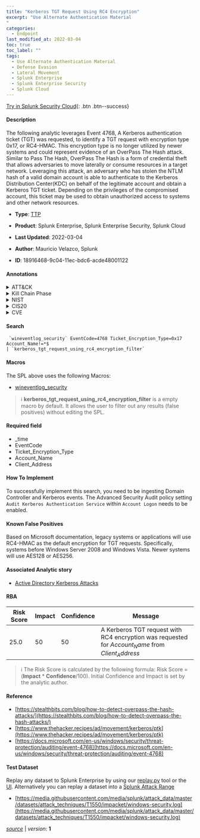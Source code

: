 ```yaml
---
title: "Kerberos TGT Request Using RC4 Encryption"
excerpt: "Use Alternate Authentication Material
"
categories:
  - Endpoint
last_modified_at: 2022-03-04
toc: true
toc_label: ""
tags:
  - Use Alternate Authentication Material
  - Defense Evasion
  - Lateral Movement
  - Splunk Enterprise
  - Splunk Enterprise Security
  - Splunk Cloud
---
```




[Try in Splunk Security Cloud](https://www.splunk.com/en_us/products/cyber-security.html){: .btn .btn--success}

#### Description

The following analytic leverages Event 4768, A Kerberos authentication ticket (TGT) was requested, to identify a TGT request with encryption type 0x17, or RC4-HMAC. This encryption type is no longer utilized by newer systems and could represent evidence of an OverPass The Hash attack. Similar to Pass The Hash, OverPass The Hash is a form of credential theft that allows adversaries to move laterally or consume resources in a target network. Leveraging this attack, an adversary who has stolen the NTLM hash of a valid domain account is able to authenticate to the Kerberos Distribution Center(KDC) on behalf of the legitimate account and obtain a Kerberos TGT ticket. Depending on the privileges of the compromised account, this ticket may be used to obtain unauthorized access to systems and other network resources.

- **Type**: [TTP](https://github.com/splunk/security_content/wiki/Detection-Analytic-Types)
- **Product**: Splunk Enterprise, Splunk Enterprise Security, Splunk Cloud

- **Last Updated**: 2022-03-04
- **Author**: Mauricio Velazco, Splunk
- **ID**: 18916468-9c04-11ec-bdc6-acde48001122


#### Annotations

<details>
  <summary>ATT&CK</summary>

<div markdown="1">


| ID             | Technique        |  Tactic             |
| -------------- | ---------------- |-------------------- |
| [T1550](https://attack.mitre.org/techniques/T1550/) | Use Alternate Authentication Material | Defense Evasion, Lateral Movement |

</div>
</details>


<details>
  <summary>Kill Chain Phase</summary>

<div markdown="1">

* Exploitation


</div>
</details>


<details>
  <summary>NIST</summary>

<div markdown="1">



</div>
</details>

<details>
  <summary>CIS20</summary>

<div markdown="1">



</div>
</details>

<details>
  <summary>CVE</summary>

<div markdown="1">


</div>
</details>

#### Search 

```
 `wineventlog_security` EventCode=4768 Ticket_Encryption_Type=0x17 Account_Name!=*$ 
| `kerberos_tgt_request_using_rc4_encryption_filter` 
```

#### Macros
The SPL above uses the following Macros:
* [wineventlog_security](https://github.com/splunk/security_content/blob/develop/macros/wineventlog_security.yml)

> :information_source:
> **kerberos_tgt_request_using_rc4_encryption_filter** is a empty macro by default. It allows the user to filter out any results (false positives) without editing the SPL.

#### Required field
* _time
* EventCode
* Ticket_Encryption_Type
* Account_Name
* Client_Address


#### How To Implement
To successfully implement this search, you need to be ingesting Domain Controller and Kerberos events. The Advanced Security Audit policy setting `Audit Kerberos Authentication Service` within `Account Logon` needs to be enabled.

#### Known False Positives
Based on Microsoft documentation, legacy systems or applications will use RC4-HMAC as the default encryption for TGT requests. Specifically, systems before Windows Server 2008 and Windows Vista. Newer systems will use AES128 or AES256.

#### Associated Analytic story
* [Active Directory Kerberos Attacks](/stories/active_directory_kerberos_attacks)




#### RBA

| Risk Score  | Impact      | Confidence   | Message      |
| ----------- | ----------- |--------------|--------------|
| 25.0 | 50 | 50 | A Kerberos TGT request with RC4 encryption was requested for $Account_Name$ from $Client_Address$ |


> :information_source:
> The Risk Score is calculated by the following formula: Risk Score = (**Impact** * **Confidence**/100). Initial Confidence and Impact is set by the analytic author. 

#### Reference

* [https://stealthbits.com/blog/how-to-detect-overpass-the-hash-attacks/](https://stealthbits.com/blog/how-to-detect-overpass-the-hash-attacks/)
* [https://www.thehacker.recipes/ad/movement/kerberos/ptk](https://www.thehacker.recipes/ad/movement/kerberos/ptk)
* [https://docs.microsoft.com/en-us/windows/security/threat-protection/auditing/event-4768](https://docs.microsoft.com/en-us/windows/security/threat-protection/auditing/event-4768)



#### Test Dataset
Replay any dataset to Splunk Enterprise by using our [replay.py](https://github.com/splunk/attack_data#using-replaypy) tool or the [UI](https://github.com/splunk/attack_data#using-ui).
Alternatively you can replay a dataset into a [Splunk Attack Range](https://github.com/splunk/attack_range#replay-dumps-into-attack-range-splunk-server)


* [https://media.githubusercontent.com/media/splunk/attack_data/master/datasets/attack_techniques/T1550/impacket/windows-security.log](https://media.githubusercontent.com/media/splunk/attack_data/master/datasets/attack_techniques/T1550/impacket/windows-security.log)



[*source*](https://github.com/splunk/security_content/tree/develop/detections/endpoint/kerberos_tgt_request_using_rc4_encryption.yml) \| *version*: **1**